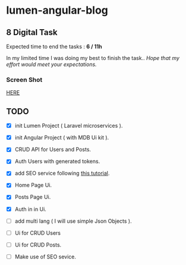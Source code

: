 # lumen-angular-blog
## 8 Digital Task

Expected time to end the tasks : **6 / 11h** 

In my limited time I was doing my best to finish the task.. 
*Hope that my effort would meet your expectations.*


### Screen Shot 
[HERE](https://i.imgur.com/59jYFqg.png)

## TODO

- [X]  init Lumen Project ( Laravel microservices ).
- [X]  init Angular Project ( with MDB Ui kit ).
- [X]  CRUD API for Users and Posts.
- [X]  Auth Users with generated tokens.
- [X]  add SEO service following [this tutorial](https://www.youtube.com/watch?v=ANyOZIcGvB8).
- [X]  Home Page Ui.
- [X]  Posts Page Ui.
- [X]  Auth in in Ui.
- [ ]  add multi lang ( I will use simple Json Objects ).
- [ ]  Ui for CRUD Users
- [ ]  Ui for CRUD Posts.
- [ ]  Make use of SEO sevice.


